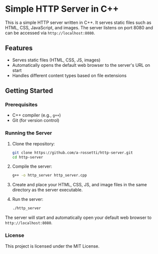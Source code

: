 # Simple HTTP Server in C++

This is a simple HTTP server written in C++. It serves static files such as HTML, CSS, JavaScript, and images. The server listens on port 8080 and can be accessed via `http://localhost:8080`.

## Features

- Serves static files (HTML, CSS, JS, images)
- Automatically opens the default web browser to the server's URL on start
- Handles different content types based on file extensions

## Getting Started

### Prerequisites

- C++ compiler (e.g., `g++`)
- Git (for version control)

### Running the Server

1. Clone the repository:
    ```sh
    git clone https://github.com/a-rossetti/http-server.git
    cd http-server
    ```

2. Compile the server:
    ```sh
    g++ -o http_server http_server.cpp
    ```

3. Create and place your HTML, CSS, JS, and image files in the same directory as the server executable.

4. Run the server:
    ```sh
    ./http_server
    ```

The server will start and automatically open your default web browser to `http://localhost:8080`.

### License

This project is licensed under the MIT License.
